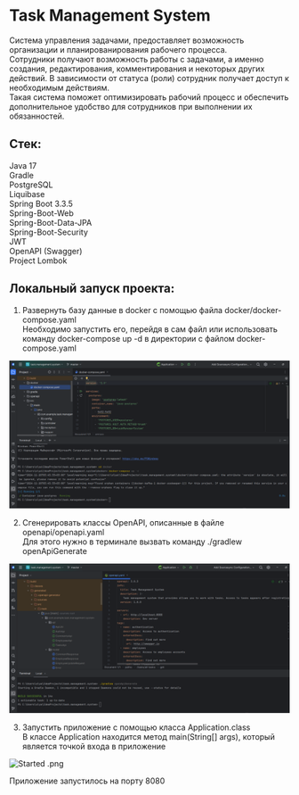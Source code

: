 # Task Management System

Система управления задачами, предоставляет возможность организации и планированирования рабочего процесса.\
Сотрудники получают возможность работы с задачами, а именно создания, редактирования, комментирования и некоторых других
действий.
В зависимости от статуса (роли) сотрудник получает доступ к необходимым действиям.\
Такая система поможет оптимизировать рабочий процесс и обеспечить дополнительное удобство для сотрудников при выполнении
их обязанностей.

## Стек:

Java 17\
Gradle\
PostgreSQL\
Liquibase\
Spring Boot 3.3.5\
Spring-Boot-Web\
Spring-Boot-Data-JPA\
Spring-Boot-Security\
JWT\
OpenAPI (Swagger)\
Project Lombok

## Локальный запуск проекта:

1. Развернуть базу данные в docker с помощью файла docker/docker-compose.yaml\
   Необходимо запустить его, перейдя в сам файл или использовать команду docker-compose up -d в директории с файлом
   docker-compose.yaml

![Docker-Compose .png](src%2Fmain%2Fresources%2Fimages%2Fdocker-compose.png)

2. Сгенерировать классы OpenAPI, описанные в файле openapi/openapi.yaml\
   Для этого нужно в терминале вызвать команду ./gradlew openApiGenerate

![OpenAPI .png](src%2Fmain%2Fresources%2Fimages%2Fopenapi.png)

3. Запустить приложение с помощью класса Application.class\
   В классе Application находится метод main(String[] args), который является точкой входа в приложение

![Started .png](src%2Fmain%2Fresources%2Fimages%started.png)

Приложение запустилось на порту 8080

